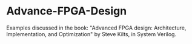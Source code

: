 # Advance-FPGA-Design
Examples discussed in the book: "Advanced FPGA design: Architecture, Implementation, and Optimization" by Steve Kilts, in System Verilog.
